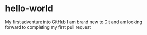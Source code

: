 # hello-world
My first adventure into GitHub
I am brand new to Git and am looking forward to completing my first pull request
